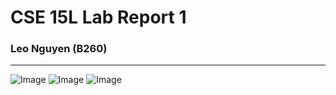 # CSE 15L Lab Report 1
### Leo Nguyen (B260)
---
![Image](https://i.imgur.com/2GrZI4L.png)
![Image](https://i.imgur.com/6PrLfZu.png)
![Image](https://i.imgur.com/7QYj8rO.png)
